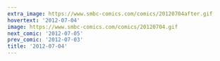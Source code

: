 ```yaml
---
extra_image: https://www.smbc-comics.com/comics/20120704after.gif
hovertext: '2012-07-04'
image: https://www.smbc-comics.com/comics/20120704.gif
next_comic: '2012-07-05'
prev_comic: '2012-07-03'
title: '2012-07-04'
---
```


